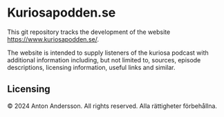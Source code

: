 # Kuriosapodden.se

This git repository tracks the development of the website https://www.kuriosapodden.se/.

The website is intended to supply listeners of the kuriosa podcast with additional information including, but not limited to, sources, episode descriptions, licensing information, useful links and similar.

## Licensing
© 2024 Anton Andersson. All rights reserved. Alla rättigheter förbehållna.